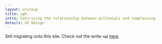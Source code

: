 ```yaml
---
layout: writeup
title: ugh.
intro: Satirizing the relationship between millenials and complaining.
details: UX Design
---
```


Still migrating onto this site. Check out the write-up <a href='https://medium.com/@wilburchen/ugh-9c14dfe7a33d#.1jvcjnid4'>here</a>.

